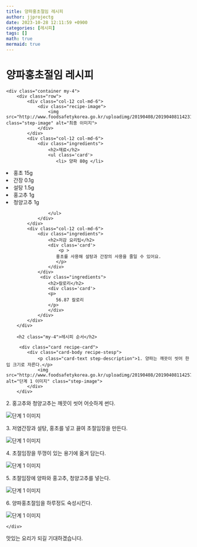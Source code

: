 ```yaml
---
title: 양파홍초절임 레시피
author: jjprojectg
date: 2023-10-28 12:11:59 +0900
categories: [레시피]
tags: []
math: true
mermaid: true
---
```

<meta name="og:type" content="website" />
<meta charset="UTF-8">
    <div class="header">
        <h1>양파홍초절임 레시피</h1>
    </div>

    <div class="container my-4">
        <div class="row">
            <div class="col-12 col-md-6">
                <div class="recipe-image">
                    <img src="http://www.foodsafetykorea.go.kr/uploadimg/20190408/20190408114231_1554691351521.jpg" class="step-image" alt="최종 이미지">
                </div>
            </div>
            <div class="col-12 col-md-6">
                <div class="ingredients">
                    <h2>재료</h2>
                    <ul class='card'>
                       <li> 양파 80g </li>
<li>  홍초 15g </li>
<li>  간장 0.1g </li>
<li>  설탕 1.5g </li>
<li>  홍고추 1g </li>
<li>  청양고추 1g </li>

                    </ul>
                </div>
            </div>
            <div class="col-12 col-md-6">
                <div class="ingredients">
                    <h2>저감 요리팁</h2>
                    <div class='card'> 
                        <p >
                       홍초를 사용해 설탕과 간장의 사용을 줄일 수 있어요.
                       </p>
                    </div>
                </div>
                 <div class="ingredients">
                    <h2>칼로리</h2>
                    <div class='card'> 
                    <p>
                       56.87 칼로리
                    </p>
                    </div>
                </div>
            </div>
        </div>

        <h2 class="my-4">레시피 순서</h2>

         <div class="card recipe-card">
            <div class="card-body recipe-stesp">
                <p class="card-text step-description">1. 양파는 깨끗이 씻어 한 입 크기로 자른다.</p>
                <img src="http://www.foodsafetykorea.go.kr/uploadimg/20190408/20190408114257_1554691377320.jpg" alt="단계 1 이미지" class="step-image">
            </div>
        </div>

  <div class="card recipe-card">
            <div class="card-body recipe-stesp">
                <p class="card-text step-description">2. 홍고추와 청양고추는 깨끗이 씻어 어슷하게 썬다.</p>
                <img src="http://www.foodsafetykorea.go.kr/uploadimg/20190408/20190408114309_1554691389381.jpg" alt="단계 1 이미지" class="step-image">
            </div>
        </div>

  <div class="card recipe-card">
            <div class="card-body recipe-stesp">
                <p class="card-text step-description">3. 저염간장과 설탕, 홍초를 넣고 끓여 초절임장을 만든다.</p>
                <img src="http://www.foodsafetykorea.go.kr/uploadimg/20190408/20190408114321_1554691401789.jpg" alt="단계 1 이미지" class="step-image">
            </div>
        </div>

  <div class="card recipe-card">
            <div class="card-body recipe-stesp">
                <p class="card-text step-description">4. 초절임장을 뚜껑이 있는 용기에 옮겨 담는다.</p>
                <img src="http://www.foodsafetykorea.go.kr/uploadimg/20190408/20190408114335_1554691415716.jpg" alt="단계 1 이미지" class="step-image">
            </div>
        </div>

  <div class="card recipe-card">
            <div class="card-body recipe-stesp">
                <p class="card-text step-description">5. 초절임장에 양파와 홍고추, 청양고추를 넣는다.</p>
                <img src="http://www.foodsafetykorea.go.kr/uploadimg/20190408/20190408114347_1554691427610.jpg" alt="단계 1 이미지" class="step-image">
            </div>
        </div>

  <div class="card recipe-card">
            <div class="card-body recipe-stesp">
                <p class="card-text step-description">6. 양파홍초절임을 하루정도 숙성시킨다.</p>
                <img src="http://www.foodsafetykorea.go.kr/uploadimg/20190408/20190408114405_1554691445748.jpg" alt="단계 1 이미지" class="step-image">
            </div>
        </div>


       
    </div>
 맛있는 요리가 되길 기대하겠습니다.
